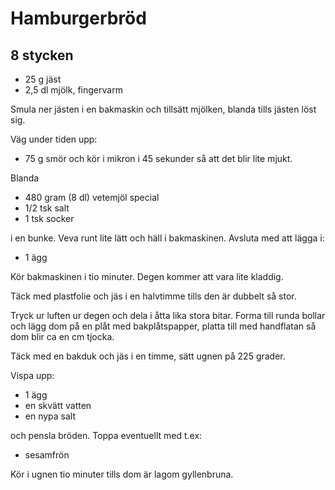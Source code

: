 Hamburgerbröd
=============
8 stycken
---------
- 25 g jäst
- 2,5 dl mjölk, fingervarm

Smula ner jästen i en bakmaskin och tillsätt mjölken, blanda tills jästen löst sig.

Väg under tiden upp:
- 75 g smör
och kör i mikron i 45 sekunder så att det blir lite mjukt.

Blanda
- 480 gram (8 dl) vetemjöl special
- 1/2 tsk salt
- 1 tsk socker

i en bunke. Veva runt lite lätt och häll i bakmaskinen. Avsluta med att lägga i:

- 1 ägg

Kör bakmaskinen i tio minuter. Degen kommer att vara lite kladdig.

Täck med plastfolie och jäs i en halvtimme tills den är dubbelt så stor.

Tryck ur luften ur degen och dela i åtta lika stora bitar. Forma till runda bollar och lägg dom på en plåt med bakplåtspapper, platta till med handflatan så dom blir ca en cm tjocka.

Täck med en bakduk och jäs i en timme, sätt ugnen på 225 grader.

Vispa upp:
- 1 ägg
- en skvätt vatten
- en nypa salt

och pensla bröden. Toppa eventuellt med t.ex:

- sesamfrön

Kör i ugnen tio minuter tills dom är lagom gyllenbruna.